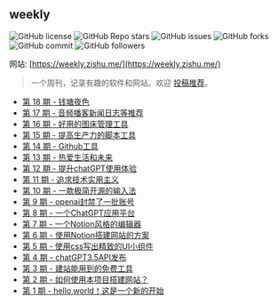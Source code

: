 ## weekly

![GitHub license](https://img.shields.io/github/license/zishume/weekly) ![GitHub Repo stars](https://img.shields.io/github/stars/zishume/weekly) ![GitHub issues](https://img.shields.io/github/issues/zishume/weekly) ![GitHub forks](https://img.shields.io/github/forks/zishume/weekly) ![GitHub commit](https://img.shields.io/github/commit-activity/t/zishume/weekly) ![GitHub followers](https://img.shields.io/github/followers/zishume)

网站: [https://weekly.zishu.me/](https://weekly.zishu.me/)

> 一个周刊，记录有趣的软件和网站。欢迎 [投稿推荐](https://github.com/zishume/weekly/issues/)。
* [第 18 期 - 钱塘夜色](https://weekly.zishu.me/guide/posts/18-钱塘夜色)
* [第 17 期 - 音频播客新闻日志等推荐](https://weekly.zishu.me/guide/posts/17-音频播客新闻日志等推荐)
* [第 16 期 - 好用的图床管理工具](https://weekly.zishu.me/guide/posts/16-好用的图床管理工具)
* [第 15 期 - 提高生产力的脚本工具](https://weekly.zishu.me/guide/posts/15-提高生产力的脚本工具)
* [第 14 期 - Github工具](https://weekly.zishu.me/guide/posts/14-Github工具)
* [第 13 期 - 热爱生活和未来](https://weekly.zishu.me/guide/posts/13-热爱生活和未来)
* [第 12 期 - 提升chatGPT使用体验](https://weekly.zishu.me/guide/posts/12-提升chatGPT使用体验)
* [第 11 期 - 追求技术实用主义](https://weekly.zishu.me/guide/posts/11-追求技术实用主义)
* [第 10 期 - 一款极简开源的输入法](https://weekly.zishu.me/guide/posts/10-一款极简开源的输入法)
* [第 9 期 - openai封禁了一批账号](https://weekly.zishu.me/guide/posts/9-openai封禁了一批账号)
* [第 8 期 - 一个ChatGPT应用平台](https://weekly.zishu.me/guide/posts/8-一个ChatGPT应用平台)
* [第 7 期 - 一个Notion风格的编辑器](https://weekly.zishu.me/guide/posts/7-一个Notion风格的编辑器)
* [第 6 期 - 使用Notion搭建网站的方案](https://weekly.zishu.me/guide/posts/6-使用Notion搭建网站的方案)
* [第 5 期 - 使用css写出精致的UI小组件](https://weekly.zishu.me/guide/posts/5-使用css写出精致的UI小组件)
* [第 4 期 - chatGPT3.5API发布](https://weekly.zishu.me/guide/posts/4-chatGPT3.5API发布)
* [第 3 期 - 建站能用到的免费工具](https://weekly.zishu.me/guide/posts/3-建站能用到的免费工具)
* [第 2 期 - 如何使用本项目搭建网站？](https://weekly.zishu.me/guide/posts/2-如何使用本项目搭建网站？)
* [第 1 期 - hello,world！这是一个新的开始](https://weekly.zishu.me/guide/posts/1-hello,world！这是一个新的开始)
